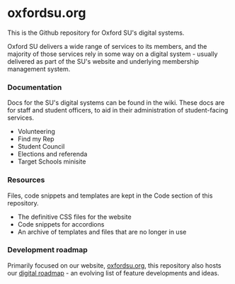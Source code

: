 # oxfordsu.org

This is the Github repository for Oxford SU's digital systems.

Oxford SU delivers a wide range of services to its members, and the majority of those services rely in some way on a digital system - usually delivered as part of the SU's website and underlying membership management system.

### Documentation

Docs for the SU's digital systems can be found in the wiki. These docs are for staff and student officers, to aid in their administration of student-facing services.

- Volunteering
- Find my Rep
- Student Council
- Elections and referenda
- Target Schools minisite

### Resources

Files, code snippets and templates are kept in the Code section of this repository. 

- The definitive CSS files for the website
- Code snippets for accordions
- An archive of templates and files that are no longer in use

### Development roadmap

Primarily focused on our website, [oxfordsu.org](https://www.oxfordsu.org/), this repository also hosts our [digital roadmap](https://github.com/users/Oxford-SU/projects/2) - an evolving list of feature developments and ideas.
